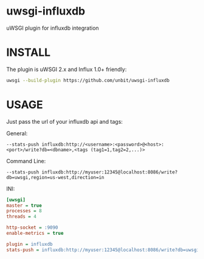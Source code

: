 uwsgi-influxdb
==============

uWSGI plugin for influxdb integration

INSTALL
=======

The plugin is uWSGI 2.x and Influx 1.0+ friendly:

```sh
uwsgi --build-plugin https://github.com/unbit/uwsgi-influxdb
```

USAGE
=====

Just pass the url of your influxdb api and tags:

General:

```
--stats-push influxdb:http://<username>:<password>@<host>:<port>/write?db=<dbname>,<tags (tag1=1,tag2=2,...)>
```

Command Line:

```
--stats-push influxdb:http://myuser:12345@localhost:8086/write?db=uwsgi,region=us-west,direction=in
```


INI:

```ini
[uwsgi]
master = true
processes = 8
threads = 4

http-socket = :9090
enable-metrics = true

plugin = influxdb
stats-push = influxdb:http://myuser:12345@localhost:8086/write?db=uwsgi,region=us-west,direction=in
```

